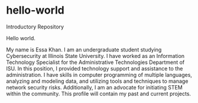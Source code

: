 # hello-world
Introductory Repository 

Hello world.

My name is Essa Khan. I am an undergraduate student studying Cybersecurity at Illinois State University. I have worked as an Information Technology Specialist for the Administrative Technologies Department of ISU. In this position, I provided technology support and assistance to the administration. I have skills in computer programming of multiple languages, analyzing and modeling data, and utilizing tools and techniques to manage network security risks. Additionally, I am an advocate for initiating STEM within the community. This profile will contain my past and current projects.
